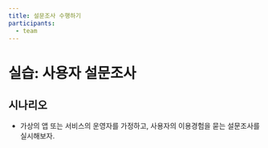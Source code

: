 ```yaml
---
title: 설문조사 수행하기
participants:
  - team
---
```


# 실습: 사용자 설문조사

## 시나리오

- 가상의 앱 또는 서비스의 운영자를 가정하고, 사용자의 이용경험을 묻는 설문조사를 실시해보자.
